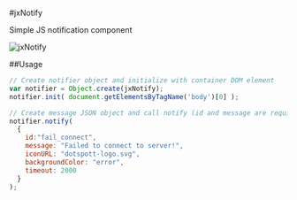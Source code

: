 #jxNotify

Simple JS notification component

![jxNotify](http://semisignal.com/uploaded_images/jx-notify-preview.gif)

##Usage

```js
// Create notifier object and initialize with container DOM element
var notifier = Object.create(jxNotify);
notifier.init( document.getElementsByTagName('body')[0] ); 

// Create message JSON object and call notify (id and message are required)
notifier.notify(
  {
    id:"fail_connect",
    message: "Failed to connect to server!",
    iconURL: "dotspott-logo.svg",
    backgroundColor: "error",
    timeout: 2000
  }
);

```
